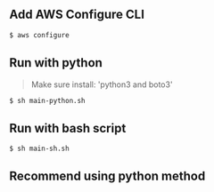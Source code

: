 ## Add AWS Configure CLI
```bash
$ aws configure
```

## Run with python
> Make sure install: 'python3 and boto3'
```bash
$ sh main-python.sh
```
## Run with bash script
```bash
$ sh main-sh.sh
```
## Recommend using python method